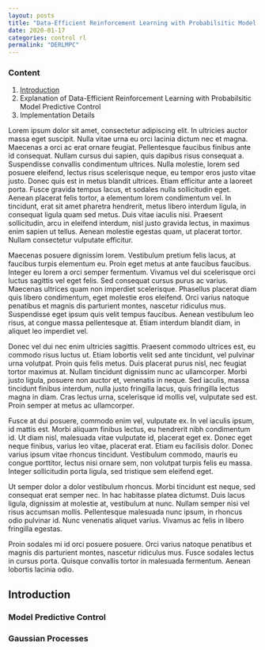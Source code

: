 ```yaml
---
layout: posts
title: "Data-Efficient Reinforcement Learning with Probabilsitic Model Predictive Control"
date: 2020-01-17
categories: control rl
permalink: "DERLMPC"
---
```


### Content
 1. [Introduction](#sec:intro)
 2. Explanation of Data-Efficient Reinforcement Learning with Probabilsitic Model Predictive Control
 3. Implementation Details



Lorem ipsum dolor sit amet, consectetur adipiscing elit. In ultricies auctor massa eget suscipit. Nulla vitae urna eu orci lacinia dictum nec et magna. Maecenas a orci ac erat ornare feugiat. Pellentesque faucibus finibus ante id consequat. Nullam cursus dui sapien, quis dapibus risus consequat a. Suspendisse convallis condimentum ultrices. Nulla molestie, lorem sed posuere eleifend, lectus risus scelerisque neque, eu tempor eros justo vitae justo. Donec quis est in metus blandit ultrices. Etiam efficitur ante a laoreet porta. Fusce gravida tempus lacus, et sodales nulla sollicitudin eget. Aenean placerat felis tortor, a elementum lorem condimentum vel. In tincidunt, erat sit amet pharetra hendrerit, metus libero interdum ligula, in consequat ligula quam sed metus. Duis vitae iaculis nisi. Praesent sollicitudin, arcu in eleifend interdum, nisl justo gravida lectus, in maximus enim sapien ut tellus. Aenean molestie egestas quam, ut placerat tortor. Nullam consectetur vulputate efficitur.

Maecenas posuere dignissim lorem. Vestibulum pretium felis lacus, at faucibus turpis elementum eu. Proin eget metus at ante faucibus faucibus. Integer eu lorem a orci semper fermentum. Vivamus vel dui scelerisque orci luctus sagittis vel eget felis. Sed consequat cursus purus ac varius. Maecenas ultrices quam non imperdiet scelerisque. Phasellus placerat diam quis libero condimentum, eget molestie eros eleifend. Orci varius natoque penatibus et magnis dis parturient montes, nascetur ridiculus mus. Suspendisse eget ipsum quis velit tempus faucibus. Aenean vestibulum leo risus, at congue massa pellentesque at. Etiam interdum blandit diam, in aliquet leo imperdiet vel.

Donec vel dui nec enim ultricies sagittis. Praesent commodo ultrices est, eu commodo risus luctus ut. Etiam lobortis velit sed ante tincidunt, vel pulvinar urna volutpat. Proin quis felis metus. Duis placerat purus nisl, nec feugiat tortor maximus at. Nullam tincidunt dignissim nunc ac ullamcorper. Morbi justo ligula, posuere non auctor et, venenatis in neque. Sed iaculis, massa tincidunt finibus interdum, nulla justo fringilla lacus, quis fringilla lectus magna in diam. Cras lectus urna, scelerisque id mollis vel, vulputate sed est. Proin semper at metus ac ullamcorper.

Fusce at dui posuere, commodo enim vel, vulputate ex. In vel iaculis ipsum, id mattis est. Morbi aliquam finibus lectus, eu hendrerit nibh condimentum id. Ut diam nisl, malesuada vitae vulputate id, placerat eget ex. Donec eget neque finibus, varius leo vitae, placerat erat. Etiam eu facilisis dolor. Donec varius ipsum vitae rhoncus tincidunt. Vestibulum commodo, mauris eu congue porttitor, lectus nisi ornare sem, non volutpat turpis felis eu massa. Integer sollicitudin porta ligula, sed tristique sem eleifend eget.

Ut semper dolor a dolor vestibulum rhoncus. Morbi tincidunt est neque, sed consequat erat semper nec. In hac habitasse platea dictumst. Duis lacus ligula, dignissim at molestie at, vestibulum at nunc. Nullam semper nisi vel risus accumsan mollis. Pellentesque malesuada nunc ipsum, in rhoncus odio pulvinar id. Nunc venenatis aliquet varius. Vivamus ac felis in libero fringilla egestas.

Proin sodales mi id orci posuere posuere. Orci varius natoque penatibus et magnis dis parturient montes, nascetur ridiculus mus. Fusce sodales lectus in cursus porta. Quisque convallis tortor in malesuada fermentum. Aenean lobortis lacinia odio. 

## Introduction<a name="sec:intro"></a>

### Model Predictive Control

### Gaussian Processes

## 